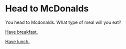 # Head to McDonalds

You head to Mcdonalds. What type of meal will you eat?

[Have breakfast.](breakfast.md)

[Have lunch.](lunch.md)
